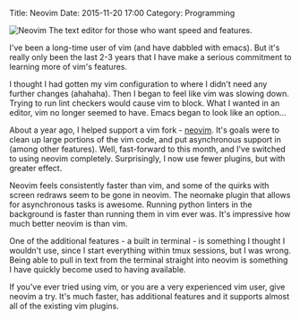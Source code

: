 Title: Neovim
Date: 2015-11-20 17:00
Category: Programming

![Neovim]({filename}/images/logo.png)
The text editor for those who want speed and features.

I've been a long-time user of vim (and have dabbled with emacs). But it's really only been the last 2-3 years that I have make a serious commitment to learning more of vim's features.

I thought I had gotten my vim configuration to where I didn't need any further changes (ahahaha). Then I began to feel like vim was slowing down. Trying to run lint checkers would cause vim to block. What I wanted in an editor, vim no longer seemed to have. Emacs began to look like an option...

About a year ago, I helped support a vim fork - [neovim](https://neovim.io/). It's goals were to clean up large portions of the vim code, and put asynchronous support in (among other features). Well, fast-forward to this month, and I've switched to using neovim completely. Surprisingly, I now use fewer plugins, but with greater effect.

Neovim feels consistently faster than vim, and some of the quirks with screen redraws seem to be gone in neovim. The neomake plugin that allows for asynchronous tasks is awesome. Running python linters in the background is faster than running them in vim ever was. It's impressive how much better neovim is than vim.

One of the additional features - a built in terminal - is something I thought I wouldn't use, since I start everything within tmux sessions, but I was wrong. Being able to pull in text from the terminal straight into neovim is something I have quickly become used to having available.

If you've ever tried using vim, or you are a very experienced vim user, give neovim a try. It's much faster, has additional features and it supports almost all of the existing vim plugins.
